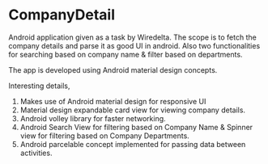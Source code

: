 # CompanyDetail
Android application given as a task by Wiredelta.
The scope is to fetch the company details and parse it as good UI in android. Also two functionalities for searching based on company name & filter based on departments.

The app is developed using Android material design concepts. 

Interesting details,

1. Makes use of Android material design for responsive UI
2. Material design expandable card view for viewing company details.
3. Android volley library for faster networking. 
4. Android Search View for filtering based on Company Name & Spinner view for filtering based on Company Departments.
4. Android parcelable concept implemented for passing data between activities.
